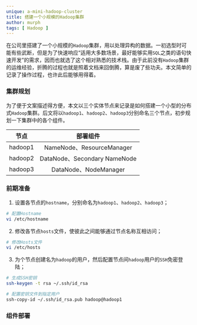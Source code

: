 ```yaml
---
unique: a-mini-hadoop-cluster
title: 搭建一个小规模的Hadoop集群
author: murph
tags: [ Hadoop ]
---
```


在公司里搭建了一个小规模的`Hadoop`集群，用以处理异构的数据。一初选型时可能有些武断，但是为了快速响应“适用大多数场景，最好能够实用`SQL`之类的语句快速开发”的需求，因而也就选了这个相对熟悉的技术栈。由于此前没有`Hadoop`集群的运维经验，折腾的过程也就是照着文档来回倒腾，算是废了些功夫。本文简单的记录了操作过程，也许此后能够用得着。

<!-- more -->

### 集群规划

为了便于文案描述得方便，本文以三个实体节点来记录是如何搭建一个小型的分布式`Hadoop`集群。后文将以`hadoop1`、`hadoop2`、`hadoop3`分别命名三个节点，初步规划一下集群中的各个组件。

|  节点   | 部署组件  |
| :----: | :----: |
| hadoop1  | NameNode、ResourceManager |
| hadoop2  | DataNode、Secondary NameNode |
| hadoop3  | DataNode、NodeManager |

### 前期准备

1. 设置各节点的`hostname`，分别命名为`hadoop1`、`hadoop2`、`hadoop3`；

```sh
# 配置Hostname
vi /etc/hostname
```

2. 修改各节点`hosts`文件，使彼此之间能够通过节点名称互相访问；

```sh
# 修改Hosts文件
vi /etc/hosts
```

3. 为个节点创建名为`hadoop`的用户，然后配置节点间`hadoop`用户的`SSH`免密登陆；

```sh
# 生成SSH密钥
ssh-keygen -t rsa ~/.ssh/id_rsa

# 配置密钥文件到指定用户
ssh-copy-id ~/.ssh/id_rsa.pub hadoop@hadoop1
```

### 组件部署